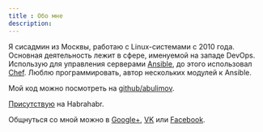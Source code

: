```yaml
---
title : Обо мне
description:
---
```


Я сисадмин из Москвы, работаю с Linux-системами с 2010 года.
Основная деятельность лежит в сфере, именуемой на западе DevOps.
Использую для управления серверами [Ansible](http://www.ansibleworks.com/), до этого использовал [Chef](http://www.opscode.com/chef/).
Люблю программировать, автор нескольких модулей к Ansible.

Мой код можно посмотреть на [github/abulimov](https://github.com/abulimov).

[Присутствую](http://{{data.author.habr}}) на Habrahabr.

Общнуться со мной можно в [Google+](https://{{data.author.gplus}}), [VK](https://{{data.author.vk}}) или [Facebook](https://{{data.author.fb}}).

